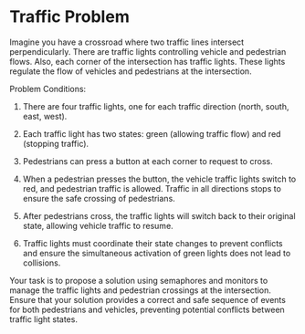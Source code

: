 # Traffic Problem

Imagine you have a crossroad where two traffic lines intersect perpendicularly. There are traffic lights controlling vehicle and pedestrian flows. Also, each corner of the intersection has traffic lights. These lights regulate the flow of vehicles and pedestrians at the intersection.

Problem Conditions:

1) There are four traffic lights, one for each traffic direction (north, south, east, west).

2) Each traffic light has two states: green (allowing traffic flow) and red (stopping traffic).

3) Pedestrians can press a button at each corner to request to cross.

4) When a pedestrian presses the button, the vehicle traffic lights switch to red, and pedestrian traffic is allowed. Traffic in all directions stops to ensure the safe crossing of pedestrians.

5) After pedestrians cross, the traffic lights will switch back to their original state, allowing vehicle traffic to resume.

6) Traffic lights must coordinate their state changes to prevent conflicts and ensure the simultaneous activation of green lights does not lead to collisions.

Your task is to propose a solution using semaphores and monitors to manage the traffic lights and pedestrian crossings at the intersection. Ensure that your solution provides a correct and safe sequence of events for both pedestrians and vehicles, preventing potential conflicts between traffic light states.